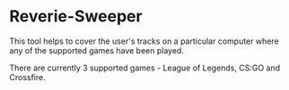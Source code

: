 # Reverie-Sweeper

This tool helps to cover the user's tracks on a particular computer where any of the supported games have been played.

There are currently 3 supported games - League of Legends, CS:GO and Crossfire.
